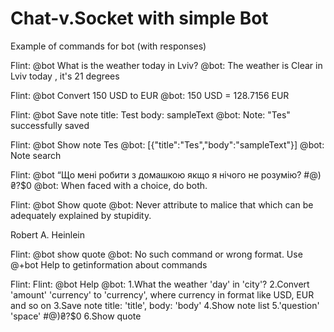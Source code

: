 # Chat-v.Socket with simple Bot
Example of commands for bot (with responses)

Flint: @bot What is the weather today in Lviv?
@bot: The weather is Clear in Lviv today , it's 21 degrees

Flint: @bot Convert 150 USD to EUR
@bot: 150 USD = 128.7156 EUR

Flint: @bot Save note title: Test body: sampleText
@bot: Note: "Tes" successfully saved

Flint: @bot Show note Tes
@bot: [{"title":"Tes","body":"sampleText"}]
@bot: Note search

Flint: @bot “Що мені робити з домашкою якщо я нічого не розумію? #@)₴?$0
@bot: When faced with a choice, do both.

Flint: @bot Show quote
@bot:
Never attribute to malice that which can be adequately explained by stupidity.

Robert A. Heinlein

Flint: @bot show quote
@bot: No such command or wrong format. Use @+bot Help to getinformation about commands

Flint: Flint: @bot Help
@bot: 1.What the weather 'day' in 'city'? 2.Convert 'amount' 'currency' to 'currency', where currency in format like USD, EUR and so on 3.Save note title: 'title', body: 'body' 4.Show note list 5.'question' 'space' #@)₴?$0 6.Show quote
